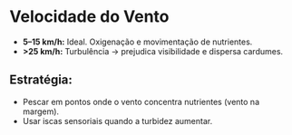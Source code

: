 
# Velocidade do Vento
- **5–15 km/h:** Ideal. Oxigenação e movimentação de nutrientes.
- **>25 km/h:** Turbulência → prejudica visibilidade e dispersa cardumes.
## Estratégia:
- Pescar em pontos onde o vento concentra nutrientes (vento na margem).
- Usar iscas sensoriais quando a turbidez aumentar.
